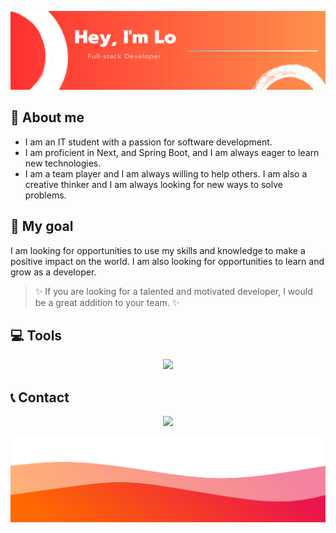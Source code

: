 ![header](./img/banner.png)

## 🚀 About me

- I am an IT student with a passion for software development. 
- I am proficient in Next, and Spring Boot, and I am always eager to learn new technologies. 
- I am a team player and I am always willing to help others. I am also a creative thinker and I am always looking for new ways to solve problems.

## 💫 My goal

 I am looking for opportunities to use my skills and knowledge to make a positive impact on the world. I am also looking for opportunities to learn and grow as a developer.

> ✨ If you are looking for a talented and motivated developer, I would be a great addition to your team. ✨


## 💻 Tools

<p align="center">
  <a href="https://skillicons.dev">
    <img src="https://skillicons.dev/icons?i=html,css,postgres,spring,react,nextjs,aws,docker,github,idea,vscode,postman" />
  </a>
</p>

## 📞 Contact

<p align="center">
  <a href="https://www.linkedin.com/in/loica-f-a4151b221">
    <img src="https://skillicons.dev/icons?i=linkedin" />
  </a>
</p>


![image](./img/wave.svg)
